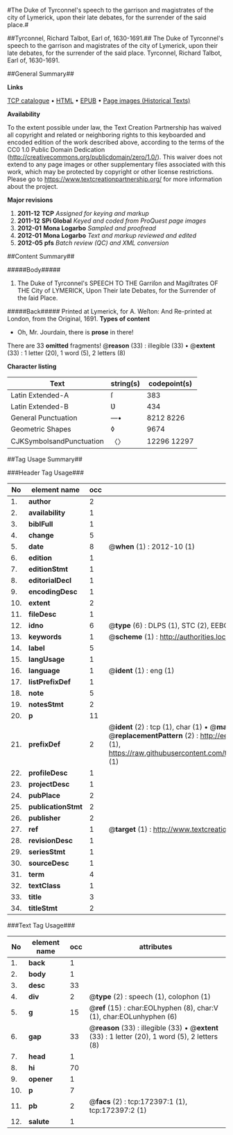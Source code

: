 #The Duke of Tyrconnel's speech to the garrison and magistrates of the city of Lymerick, upon their late debates, for the surrender of the said place.#

##Tyrconnel, Richard Talbot, Earl of, 1630-1691.##
The Duke of Tyrconnel's speech to the garrison and magistrates of the city of Lymerick, upon their late debates, for the surrender of the said place.
Tyrconnel, Richard Talbot, Earl of, 1630-1691.

##General Summary##

**Links**

[TCP catalogue](http://www.ota.ox.ac.uk/tcp/)  • 
[HTML](http://tei.it.ox.ac.uk/tcp/Texts-HTML/free/A95/A95494.html)  • 
[EPUB](http://tei.it.ox.ac.uk/tcp/Texts-EPUB/free/A95/A95494.epub) • 
[Page images (Historical Texts)](https://historicaltexts.jisc.ac.uk/eebo-45578485e)

**Availability**

To the extent possible under law, the Text Creation Partnership has waived all copyright and related or neighboring rights to this keyboarded and encoded edition of the work described above, according to the terms of the CC0 1.0 Public Domain Dedication (http://creativecommons.org/publicdomain/zero/1.0/). This waiver does not extend to any page images or other supplementary files associated with this work, which may be protected by copyright or other license restrictions. Please go to https://www.textcreationpartnership.org/ for more information about the project.

**Major revisions**

1. __2011-12__ __TCP__ *Assigned for keying and markup*
1. __2011-12__ __SPi Global__ *Keyed and coded from ProQuest page images*
1. __2012-01__ __Mona Logarbo__ *Sampled and proofread*
1. __2012-01__ __Mona Logarbo__ *Text and markup reviewed and edited*
1. __2012-05__ __pfs__ *Batch review (QC) and XML conversion*

##Content Summary##

#####Body#####

1. The Duke of Tyrconnel's SPEECH TO THE Garriſon and Magiſtrates OF THE City of LYMERICK, Upon Their late Debates, for the Surrender of the ſaid Place.

#####Back#####
Printed at Lymerick, for A. Weſton: And Re-printed at London, from the Original, 1691.
**Types of content**

  * Oh, Mr. Jourdain, there is **prose** in there!

There are 33 **omitted** fragments! 
 @__reason__ (33) : illegible (33)  •  @__extent__ (33) : 1 letter (20), 1 word (5), 2 letters (8)

**Character listing**


|Text|string(s)|codepoint(s)|
|---|---|---|
|Latin Extended-A|ſ|383|
|Latin Extended-B|Ʋ|434|
|General Punctuation|—•|8212 8226|
|Geometric Shapes|◊|9674|
|CJKSymbolsandPunctuation|〈〉|12296 12297|

##Tag Usage Summary##

###Header Tag Usage###

|No|element name|occ|attributes|
|---|---|---|---|
|1.|__author__|2||
|2.|__availability__|1||
|3.|__biblFull__|1||
|4.|__change__|5||
|5.|__date__|8| @__when__ (1) : 2012-10 (1)|
|6.|__edition__|1||
|7.|__editionStmt__|1||
|8.|__editorialDecl__|1||
|9.|__encodingDesc__|1||
|10.|__extent__|2||
|11.|__fileDesc__|1||
|12.|__idno__|6| @__type__ (6) : DLPS (1), STC (2), EEBO-CITATION (1), OCLC (1), VID (1)|
|13.|__keywords__|1| @__scheme__ (1) : http://authorities.loc.gov/ (1)|
|14.|__label__|5||
|15.|__langUsage__|1||
|16.|__language__|1| @__ident__ (1) : eng (1)|
|17.|__listPrefixDef__|1||
|18.|__note__|5||
|19.|__notesStmt__|2||
|20.|__p__|11||
|21.|__prefixDef__|2| @__ident__ (2) : tcp (1), char (1)  •  @__matchPattern__ (2) : ([0-9\-]+):([0-9IVX]+) (1), (.+) (1)  •  @__replacementPattern__ (2) : http://eebo.chadwyck.com/downloadtiff?vid=$1&page=$2 (1), https://raw.githubusercontent.com/textcreationpartnership/Texts/master/tcpchars.xml#$1 (1)|
|22.|__profileDesc__|1||
|23.|__projectDesc__|1||
|24.|__pubPlace__|2||
|25.|__publicationStmt__|2||
|26.|__publisher__|2||
|27.|__ref__|1| @__target__ (1) : http://www.textcreationpartnership.org/docs/. (1)|
|28.|__revisionDesc__|1||
|29.|__seriesStmt__|1||
|30.|__sourceDesc__|1||
|31.|__term__|4||
|32.|__textClass__|1||
|33.|__title__|3||
|34.|__titleStmt__|2||


###Text Tag Usage###

|No|element name|occ|attributes|
|---|---|---|---|
|1.|__back__|1||
|2.|__body__|1||
|3.|__desc__|33||
|4.|__div__|2| @__type__ (2) : speech (1), colophon (1)|
|5.|__g__|15| @__ref__ (15) : char:EOLhyphen (8), char:V (1), char:EOLunhyphen (6)|
|6.|__gap__|33| @__reason__ (33) : illegible (33)  •  @__extent__ (33) : 1 letter (20), 1 word (5), 2 letters (8)|
|7.|__head__|1||
|8.|__hi__|70||
|9.|__opener__|1||
|10.|__p__|7||
|11.|__pb__|2| @__facs__ (2) : tcp:172397:1 (1), tcp:172397:2 (1)|
|12.|__salute__|1||
